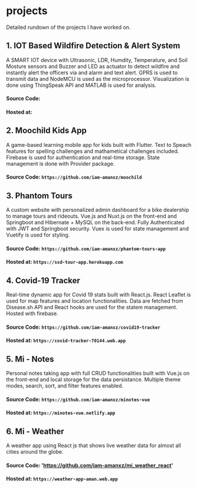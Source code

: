 # projects
Detailed rundown  of the projects I have worked on.


## 1.  IOT Based Wildfire Detection & Alert System
A SMART IOT device with Ultrasonic, LDR, Humdity, Temperature, and Soil Mosture sensors and Buzzer and LED as actuator to detect wildfire and instantly alert the officers via and alarm and text alert. GPRS is used to transmit data and NodeMCU is used as the microprocessor. Visualization is done using ThingSpeak API and MATLAB is used for analysis.
#### Source Code: 
#### Hosted at:  

## 2.  Moochild Kids App
A game-based learning mobile app for kids built with Flutter. Text to Speach features for spelling challenges and mathametical challenges included. Firebase is used for authentication and real-time storage. State management is done with Provider package. 
#### Source Code: `https://github.com/iam-amanxz/moochild`

## 3.  Phantom Tours
A custom website with personalized admin dashboard for a bike dealership to manage tours and rideouts. Vue.js and Nuxt.js on the front-end and Springboot and Hibernate + MySQL on the  back-end. Fully Authenticated with JWT and Springboot security. Vuex is used for state management and Vuetify is used for styling.
#### Source Code: `https://github.com/iam-amanxz/phantom-tours-app`
#### Hosted at:  `https://ssd-tour-app.herokuapp.com`

## 4.  Covid-19 Tracker
Real-time dynamic app for Covid 19 stats built with React.js. React Leaflet is used for map features and location functionalities. Data are fetched from Disease.sh API and React hooks are used for the statem management. Hosted with firebase. 
#### Source Code: `https://github.com/iam-amanxz/covid19-tracker`
#### Hosted at:  `https://covid-tracker-70144.web.app`

## 5.  Mi - Notes
Personal notes taking app with full CRUD functionalities built with Vue.js on the front-end and local storage for the data persistance. Multiple theme modes, search, sort, and filter features enabled. 
#### Source Code: `https://github.com/iam-amanxz/minotes-vue`
#### Hosted at:  `https://minotes-vue.netlify.app`

## 6.  Mi - Weather 
A weather app using React js that shows live weather data for almost all cities around the globe.
#### Source Code: 'https://github.com/iam-amanxz/mi_weather_react'
#### Hosted at:  `https://weather-app-aman.web.app`
